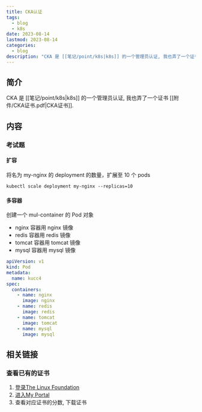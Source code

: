 ```yaml
---
title: CKA认证
tags:
  - blog
  - k8s
date: 2023-08-14
lastmod: 2023-08-14
categories:
  - blog
description: "CKA 是 [[笔记/point/k8s|k8s]] 的一个管理员认证, 我也弄了一个证书 [[附件/CKA证书.pdf|CKA证书]]"
---
```


## 简介

CKA 是 [[笔记/point/k8s|k8s]] 的一个管理员认证, 我也弄了一个证书 [[附件/CKA证书.pdf|CKA证书]].

## 内容

### 考试题

#### 扩容

将名为 my-nginx 的 deployment 的数量，扩展至 10 个 pods

```shell
kubectl scale deployment my-nginx --replicas=10
```

#### 多容器

创建一个 mul-container 的 Pod 对象

- nginx 容器用 nginx 镜像
- redis 容器用 redis 镜像
- tomcat 容器用 tomcat 镜像
- mysql 容器用 mysql 镜像

```yml
apiVersion: v1
kind: Pod
metadata:
  name: kucc4
spec:
  containers:
    - name: nginx
      image: nginx
    - name: redis
      image: redis
    - name: tomcat
      image: tomcat
    - name: mysql
      image: mysql
```

## 相关链接

### 查看已有的证书

1. [登录The Linux Foundation](https://sso.linuxfoundation.org/login)
2. [进入My Portal](https://trainingportal.linuxfoundation.org/learn/dashboard/)
3. 查看对应证书的分数, 下载证书
